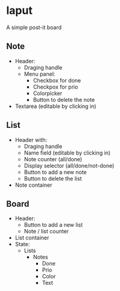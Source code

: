 # laput
A simple post-it board

## Note

- Header:
	- Draging handle
	- Menu panel: 
		- Checkbox for done
		- Checkpox for prio
		- Colorpicker
		- Button to delete the note
- Textarea (editable by clicking in)

## List

- Header with:
	- Draging handle
	- Name field (editable by clicking in)
	- Note counter (all/done)
	- Display selector (all/done/not-done)
	- Button to add a new note
	- Button to delete the list
- Note container
 
## Board

- Header:
	- Button to add a new list
	- Note / list counter
- List container
- State:
	- Lists
		- Notes
			- Done
			- Prio
			- Color
			- Text
